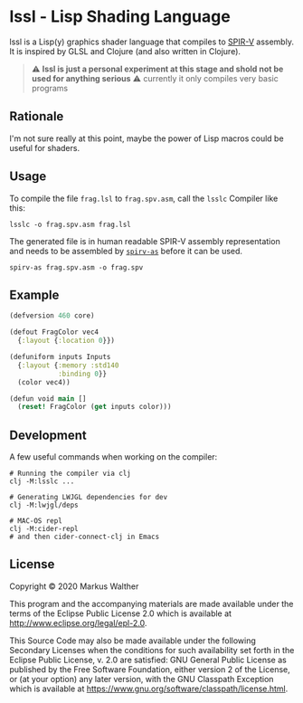 # lssl - Lisp Shading Language

lssl is a Lisp(y) graphics shader language that compiles to [SPIR-V](https://www.khronos.org/registry/spir-v/) assembly.
It is inspired by GLSL and Clojure (and also written in Clojure).

> :warning: **lssl is just a personal experiment at this stage and shold not be used for anything serious** :warning:
> currently it only compiles very basic programs

## Rationale

I'm not sure really at this point, maybe the power of Lisp macros could be useful for shaders.

## Usage

To compile the file `frag.lsl` to `frag.spv.asm`, call the `lsslc` Compiler like this:

    lsslc -o frag.spv.asm frag.lsl

The generated file is in human readable SPIR-V assembly representation and needs to be assembled by [`spirv-as`](https://github.com/KhronosGroup/SPIRV-Tools) before it can be used.

    spirv-as frag.spv.asm -o frag.spv

## Example

```clojure
(defversion 460 core)

(defout FragColor vec4
  {:layout {:location 0}})

(defuniform inputs Inputs
  {:layout {:memory :std140
            :binding 0}}
  (color vec4))

(defun void main []
  (reset! FragColor (get inputs color)))
```

## Development

A few useful commands when working on the compiler:

```
# Running the compiler via clj
clj -M:lsslc ...

# Generating LWJGL dependencies for dev
clj -M:lwjgl/deps

# MAC-OS repl
clj -M:cider-repl
# and then cider-connect-clj in Emacs
```

## License

Copyright © 2020 Markus Walther

This program and the accompanying materials are made available under the
terms of the Eclipse Public License 2.0 which is available at
http://www.eclipse.org/legal/epl-2.0.

This Source Code may also be made available under the following Secondary
Licenses when the conditions for such availability set forth in the Eclipse
Public License, v. 2.0 are satisfied: GNU General Public License as published by
the Free Software Foundation, either version 2 of the License, or (at your
option) any later version, with the GNU Classpath Exception which is available
at https://www.gnu.org/software/classpath/license.html.
